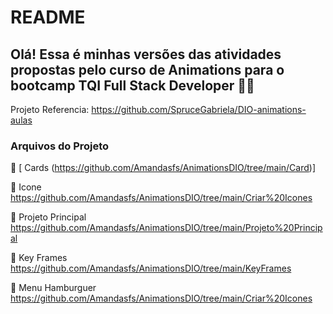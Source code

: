 # README
## Olá! Essa é minhas versões das atividades propostas pelo curso de Animations para o **bootcamp TQI Full Stack Developer** 🤍🤍

Projeto Referencia: https://github.com/SpruceGabriela/DIO-animations-aulas

### Arquivos do Projeto

🤍 [ Cards (https://github.com/Amandasfs/AnimationsDIO/tree/main/Card)]

🤍 Icone https://github.com/Amandasfs/AnimationsDIO/tree/main/Criar%20Icones

🧡 Projeto Principal https://github.com/Amandasfs/AnimationsDIO/tree/main/Projeto%20Principal

🤍 Key Frames https://github.com/Amandasfs/AnimationsDIO/tree/main/KeyFrames

🤍 Menu Hamburguer https://github.com/Amandasfs/AnimationsDIO/tree/main/Criar%20Icones
